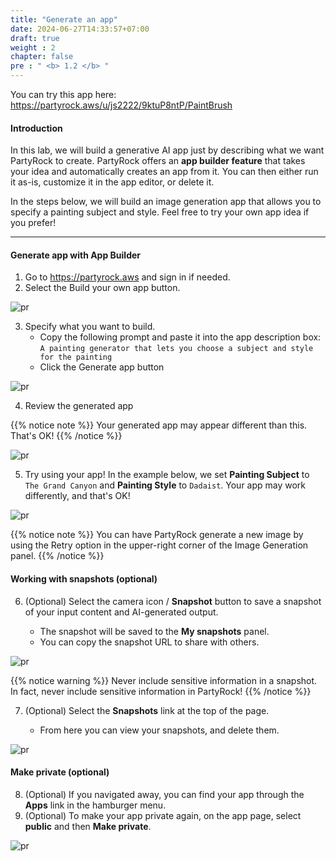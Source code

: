 ```yaml
---
title: "Generate an app"
date: 2024-06-27T14:33:57+07:00
draft: true
weight : 2
chapter: false
pre : " <b> 1.2 </b> "
---
```

You can try this app here: https://partyrock.aws/u/js2222/9ktuP8ntP/PaintBrush 

#### Introduction

In this lab, we will build a generative AI app just by describing what we want PartyRock to create. PartyRock offers an **app builder feature** that takes your idea and automatically creates an app from it. You can then either run it as-is, customize it in the app editor, or delete it.

In the steps below, we will build an image generation app that allows you to specify a painting subject and style. Feel free to try your own app idea if you prefer!

--- 

#### Generate app with App Builder
1. Go to https://partyrock.aws and sign in if needed.
2. Select the Build your own app button.

![pr](/images/1-PartyRock/005-PartyRock.png)

3. Specify what you want to build.
   - Copy the following prompt and paste it into the app description box: `A painting generator that lets you choose a subject and style for the painting`
   - Click the Generate app button

![pr](/images/1-PartyRock/006-PartyRock.png)

4. Review the generated app

{{% notice note %}}
Your generated app may appear different than this. That's OK!
{{% /notice %}}

![pr](/images/1-PartyRock/007-PartyRock.png)

5. Try using your app! In the example below, we set **Painting Subject** to `The Grand Canyon` and **Painting Style** to `Dadaist`. Your app may work differently, and that's OK!

![pr](/images/1-PartyRock/008-PartyRock.png)

{{% notice note %}}
You can have PartyRock generate a new image by using the Retry option in the upper-right corner of the Image Generation panel.
{{% /notice %}}

#### Working with snapshots (optional)
6. (Optional) Select the camera icon / **Snapshot** button to save a snapshot of your input content and AI-generated output.

   - The snapshot will be saved to the **My snapshots** panel.
   - You can copy the snapshot URL to share with others.

![pr](/images/1-PartyRock/009-PartyRock.png)

{{% notice warning %}}
Never include sensitive information in a snapshot. In fact, never include sensitive information in PartyRock!
{{% /notice %}}

7. (Optional) Select the **Snapshots** link at the top of the page.

   - From here you can view your snapshots, and delete them.

![pr](/images/1-PartyRock/010-PartyRock.png)

#### Make private (optional)
8. (Optional) If you navigated away, you can find your app through the **Apps** link in the hamburger menu.
9. (Optional) To make your app private again, on the app page, select **public** and then **Make private**.

![pr](/images/1-PartyRock/011-PartyRock.png)
